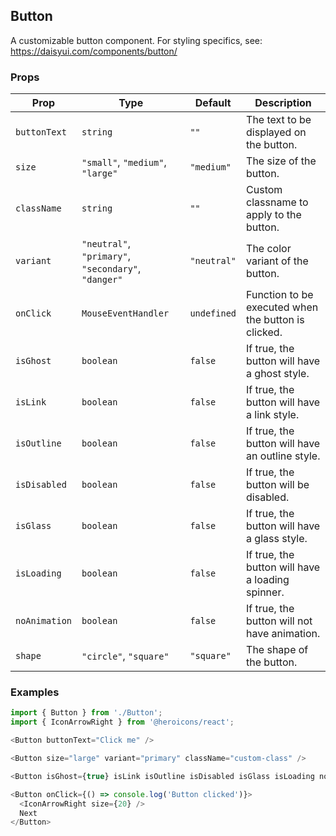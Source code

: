 ## Button

A customizable button component. For styling specifics, see: https://daisyui.com/components/button/

### Props

| Prop        | Type                                            | Default | Description                                                                                             |
|-------------|-------------------------------------------------|---------|---------------------------------------------------------------------------------------------------------|
| `buttonText`| `string`                                        | `""`    | The text to be displayed on the button.                                                                  |
| `size`      | `"small"`, `"medium"`, `"large"`                | `"medium"` | The size of the button.                                                                                 |
| `className` | `string`                                        | `""`    | Custom classname to apply to the button.                                                                |
| `variant`   | `"neutral"`, `"primary"`, `"secondary"`, `"danger"`| `"neutral"` | The color variant of the button.                                                                        |
| `onClick`   | `MouseEventHandler`                             | `undefined`| Function to be executed when the button is clicked.                                                      |
| `isGhost`   | `boolean`                                       | `false` | If true, the button will have a ghost style.                                                           |
| `isLink`    | `boolean`                                       | `false` | If true, the button will have a link style.                                                            |
| `isOutline` | `boolean`                                       | `false` | If true, the button will have an outline style.                                                        |
| `isDisabled`| `boolean`                                       | `false` | If true, the button will be disabled.                                                                  |
| `isGlass`   | `boolean`                                       | `false` | If true, the button will have a glass style.                                                           |
| `isLoading` | `boolean`                                       | `false` | If true, the button will have a loading spinner.                                                       |
| `noAnimation`| `boolean`                                      | `false` | If true, the button will not have animation.                                                           |
| `shape`     | `"circle"`, `"square"`                          | `"square"` | The shape of the button.                                                                                |

### Examples

```javascript
import { Button } from './Button';
import { IconArrowRight } from '@heroicons/react';

<Button buttonText="Click me" />

<Button size="large" variant="primary" className="custom-class" />

<Button isGhost={true} isLink isOutline isDisabled isGlass isLoading noAnimation shape="circle" />

<Button onClick={() => console.log('Button clicked')}>
  <IconArrowRight size={20} />
  Next
</Button>
```